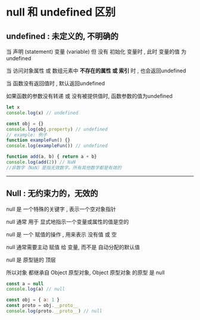 # null 和 undefined 区别

## undefined  : 未定义的, 不明确的

当 声明 (statement) 变量 (variable) 但 没有 初始化 变量时 , 此时 变量的值 为 undefined

当 访问对象属性 或 数组元素中 **不存在的属性 或 索引** 时 , 也会返回undefined

当 函数没有返回值时 , 默认返回undefined

如果函数的参数没有转递 或 没有被提供值时, 函数参数的值为undefined

``` js
let x
console.log(x) // undefined

const obj = {}
console.log(obj.property) // undefined
// example: 例子
function exampleFun() {}
console.log(exampleFun()) // undefined

function add(a, b) { return a + b}
console.log(add(2)) // NaN
//非数字（NaN）是指无效数字。所有其他数字都是有效的
```



****

## Null : 无约束力的，无效的

null 是 一个特殊的关键字 , 表示一个空对象指针

null 通常 用于 显式地指示一个变量或属性的值是空的

null 是 一个 赋值的操作 , 用来表示 没有值 或 空

null 通常需要主动 赋值 给 变量, 而不是 自动分配的默认值

null 是 原型链的 顶层

所以对象 都继承自 Object 原型对象, Object 原型对象 的原型 是 null

```js
const a = null
console.log(a) // null

const obj = { a: 1 }
const proto = obj.__proto__
console.log(proto.__proto__) // null
```


